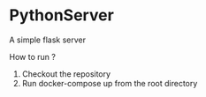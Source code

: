 # PythonServer
A simple flask server

How to run ?

1. Checkout the repository
2. Run docker-compose up from the root directory
